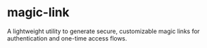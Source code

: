# magic-link
A lightweight utility to generate secure, customizable magic links for authentication and one-time access flows.
